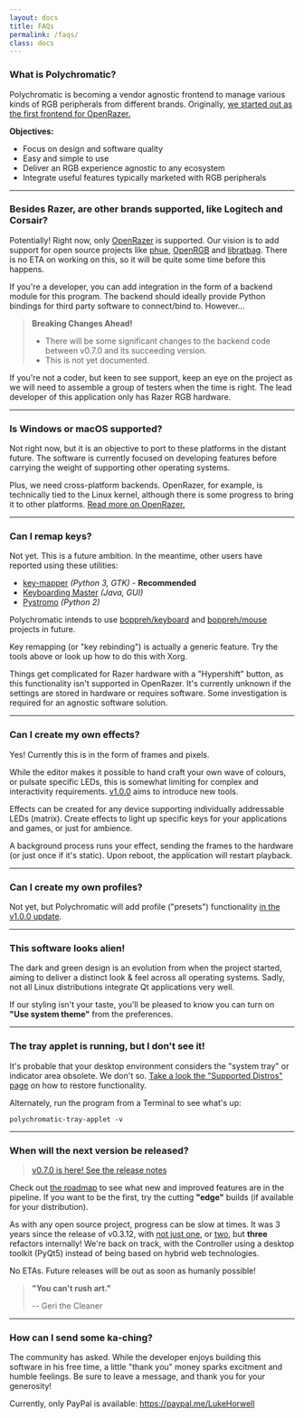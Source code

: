 ```yaml
---
layout: docs
title: FAQs
permalink: /faqs/
class: docs
---
```


### What is Polychromatic?

Polychromatic is becoming a vendor agnostic frontend to manage various kinds
of RGB peripherals from different brands. Originally, [we started out as the first
frontend for OpenRazer.](/history/)

**Objectives:**

- Focus on design and software quality
- Easy and simple to use
- Deliver an RGB experience agnostic to any ecosystem
- Integrate useful features typically marketed with RGB peripherals

---

### Besides Razer, are other brands supported, like Logitech and Corsair?

Potentially! Right now, only [OpenRazer](/openrazer/) is supported. Our vision is to add
support for open source projects like [phue], [OpenRGB] and [libratbag].
There is no ETA on working on this, so it will be quite some time before this happens.

[phue]: https://github.com/polychromatic/polychromatic/issues/296
[OpenRGB]: https://github.com/polychromatic/polychromatic/issues/340
[libratbag]: https://github.com/polychromatic/polychromatic/issues/339

If you're a developer, you can add integration in the form of a backend module for this program.
The backend should ideally provide Python bindings for third party software
to connect/bind to. However...

> **Breaking Changes Ahead!**
> * There will be some significant changes to the backend code between v0.7.0 and its succeeding version.
> * This is not yet documented.

If you're not a coder, but keen to see support, keep an eye on the project as
we will need to assemble a group of testers when the time is right.
The lead developer of this application only has Razer RGB hardware.

---

### Is Windows or macOS supported?

Not right now, but it is an objective to port to these platforms in the distant future.
The software is currently focused on developing features before carrying the weight
of supporting other operating systems.

Plus, we need cross-platform backends. OpenRazer, for example, is technically tied to the
Linux kernel, although there is some progress to bring it to other platforms.
[Read more on OpenRazer.](/openrazer/)

---

### Can I remap keys?

Not yet. This is a future ambition. In the meantime, other users have reported using these utilities:

* [key-mapper](https://github.com/sezanzeb/key-mapper) _(Python 3, GTK)_ - **Recommended**
* [Keyboarding Master](https://sites.google.com/site/keyboardingmaster/) _(Java, GUI)_
* [Pystromo](https://github.com/byrongibson/Pystromo) _(Python 2)_

Polychromatic intends to use [boppreh/keyboard] and [boppreh/mouse] projects in future.

Key remapping (or "key rebinding") is actually a generic feature. Try the tools above
or look up how to do this with Xorg.

[boppreh/keyboard]: https://github.com/boppreh/keyboard
[boppreh/mouse]: https://github.com/boppreh/mouse
[Can I remap keys?]: #can-i-remap-keys

Things get complicated for Razer hardware with a "Hypershift" button, as this
functionality isn't supported in OpenRazer. It's currently unknown if the
settings are stored in hardware or requires software. Some investigation
is required for an agnostic software solution.

---

### Can I create my own effects?

Yes! Currently this is in the form of frames and pixels.

While the editor makes it possible to hand craft your own wave of colours, or pulsate
specific LEDs, this is somewhat limiting for complex and interactivity requirements.
[v1.0.0](/roadmap/) aims to introduce new tools.

Effects can be created for any device supporting individually addressable LEDs (matrix).
Create effects to light up specific keys for your applications and games,
or just for ambience.

A background process runs your effect, sending the frames to
the hardware (or just once if it's static). Upon reboot, the application will
restart playback.

---

### Can I create my own profiles?

Not yet, but Polychromatic will add profile ("presets") functionality [in the v1.0.0 update](/roadmap/).

---

### This software looks alien!

The dark and green design is an evolution from when the project started, aiming to
deliver a distinct look & feel across all operating systems. Sadly,
not all Linux distributions integrate Qt applications very well.

If our styling isn't your taste, you'll be pleased to know you can turn on **"Use system theme"**
from the preferences.

---

### The tray applet is running, but I don't see it!

It's probable that your desktop environment considers the "system tray" or indicator
area obsolete. We don't so. [Take a look the "Supported Distros" page](/distros/#tray-applet-vs-desktop-environments)
on how to restore functionality.

Alternately, run the program from a Terminal to see what's up:

    polychromatic-tray-applet -v

---

### When will the next version be released?

> [v0.7.0 is here! See the release notes](https://github.com/polychromatic/polychromatic/releases/tag/v0.7.0)

Check out [the roadmap](/roadmap/) to see what new and improved features
are in the pipeline. If you want to be the first, try the cutting **"edge"** builds
(if available for your distribution).

As with any open source project, progress can be slow at times. It was 3 years since the
release of v0.3.12, with [not just one](https://github.com/polychromatic/polychromatic/releases/tag/v0.4.0),
or [two](https://github.com/polychromatic/polychromatic/releases/tag/v0.5.0), but **three** refactors internally!
We're back on track, with the Controller using a desktop toolkit (PyQt5) instead
of being based on hybrid web technologies.

No ETAs. Future releases will be out as soon as humanly possible!

> **"You can't rush art."**
>
> -- Geri the Cleaner

---

### How can I send some ka-ching?

The community has asked.
While the developer enjoys building this software in his free time, a
little "thank you" money sparks excitment and humble feelings.
Be sure to leave a message, and thank you for your generosity!

Currently, only PayPal is available: <https://paypal.me/LukeHorwell>
